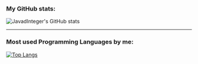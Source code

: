 ### My GitHub stats:
![JavadInteger's GitHub stats](https://github-readme-stats.vercel.app/api?username=JavadInteger&theme=shadow_green&show_icons=true&title_color=009900&icon_color=00AA00&text_color=00EE00&hide_border=true)

<hr/>

### Most used Programming Languages by me:
[![Top Langs](https://github-readme-stats.vercel.app/api/top-langs/?username=JavadInteger&layout=donut)](https://github.com/JavadInteger/github-readme-stats)

